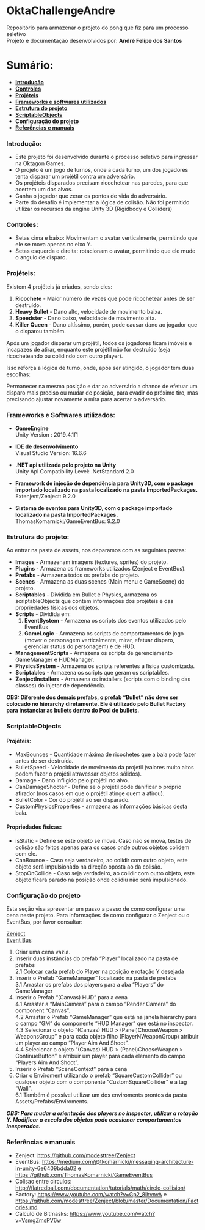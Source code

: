 # OktaChallengeAndre

Repositório para armazenar o projeto do pong que fiz para um processo seletivo
</br>
Projeto e documentação desenvolvidos por: **André Felipe dos Santos** </br>

# Sumário:

* [**Introdução**](#introdu%C3%A7%C3%A3o)
* [**Controles**](#controles)
* [**Projéteis**](#proj%C3%A9teis)
* [**Frameworks e softwares utilizados**](#frameworks-e-softwares-utilizados)
* [**Estrutura do projeto**](#estrutura-do-projeto)
* [**ScriptableObjects**](#scriptableobjects)
* [**Configuração do projeto**](#configura%C3%A7%C3%A3o-do-projeto)
* [**Referências e manuais**](#refer%C3%AAncias-e-manuais)

### Introdução:

* Este projeto foi desenvolvido durante o processo seletivo para ingressar na Oktagon Games.
* O projeto é um jogo de turnos, onde a cada turno, um dos jogadores tenta disparar um projétil contra um adversário.
* Os projéteis disparados precisam ricochetear nas paredes, para que acertem um dos alvos.
* Ganha o jogador que zerar os pontos de vida do adversário.
* Parte do desafio é implementar a lógica de colisão. Não foi permitido utilizar os recursos da engine Unity 3D (Rigidbody e Colliders)

### Controles:

* Setas cima e baixo: Movimentam o avatar verticalmente, permitindo que ele se mova apenas no eixo Y.
* Setas esquerda e direita: rotacionam o avatar, permitindo que ele mude o angulo de disparo.

### Projéteis:

Existem 4 projéteis já criados, sendo eles:

1. **Ricochete** - Maior número de vezes que pode ricochetear antes de ser destruído.
2. **Heavy Bullet** - Dano alto, velocidade de movimento baixa.
3. **Speedster** - Dano baixo, velocidade de movimento alta.
4. **Killer Queen** - Dano altíssimo, porém, pode causar dano ao jogador que o disparou também.

Após um jogador disparar um projétil, todos os jogadores ficam imóveis e incapazes de atirar, enquanto este projétil não for destruído (seja ricocheteando ou colidindo com outro player).

Isso reforça a lógica de turno, onde, após ser atingido, o jogador tem duas escolhas:

Permanecer na mesma posição e dar ao adversário a chance de efetuar um disparo mais preciso
ou mudar de posição, para evadir do próximo tiro, mas precisando ajustar novamente a mira para acertar o adversário.

### Frameworks e Softwares utilizados:

* **GameEngine** </br>
Unity Version : 2019.4.1f1

* **IDE de desenvolvimento**</br>
Visual Studio Version: 16.6.6

* **.NET api utilizada pelo projeto na Unity**</br>
Unity Api Compatibility Level: .NetStandard 2.0

* **Framework de injeção de dependência para Unity3D, com o package importado localizado na pasta localizado na pasta ImportedPackages.**</br>
Extenjent/Zenject: 9.2.0

* **Sistema de eventos para Unity3D, com o package importado localizado na pasta ImportedPackages.**</br>
ThomasKomarnicki/GameEventBus: 9.2.0

### Estrutura do projeto:

Ao entrar na pasta de assets, nos deparamos com as seguintes pastas:

* **Images** - Armazenam imagens (textures, sprites) do projeto. </br>
* **Plugins** - Armazena os frameworks utilizados (Zenject e EventBus). </br>
* **Prefabs** - Armazena todos os prefabs do projeto. </br>
* **Scenes** - Armazena as duas scenes (Main menu e GameScene) do projeto. </br>
* **Scriptables** - Dividida em Bullet e Physics, armazena os scriptableObjects que contém informações dos projéteis e das propriedades físicas dos objetos. </br>
* **Scripts** - Dividida em:</br>
	1. **EventSystem** - Armazena os scripts dos eventos utilizados pelo EventBus
	2. **GameLogic** - Armazena os scripts de comportamentos de jogo (mover o personagem verticalmente, mirar, efetuar disparo, gerenciar status do personagem) e de HUD. </br>
* **ManagementScripts** - Armazena os scripts de gerenciamento GameManager e HUDManager. </br>
* **PhysicsSystem** - Armazena os scripts referentes a física customizada. </br>
* **Scriptables** - Armazena os scripts que geram os scriptables. </br>
* **ZenjectInstallers** - Armazena os installers (scripts com o binding das classes) do injetor de dependência. </br>

**OBS: Diferente dos demais prefabs, o prefab “Bullet” não deve ser colocado no hierarchy diretamente. Ele é utilizado pelo Bullet Factory para instanciar as bullets dentro do Pool de bullets.**

### ScriptableObjects

#### Projéteis:

* MaxBounces - Quantidade máxima de ricochetes que a bala pode fazer antes de ser destruída.
* BulletSpeed - Velocidade de movimento da projetil (valores muito altos podem fazer o projétil atravessar objetos sólidos).
* Damage - Dano infligido pelo projétil no alvo.
* CanDamageShooter - Define se o projétil pode danificar o próprio atirador (nos casos em que o projétil atinge quem a atirou).
* BulletColor - Cor do projétil ao ser disparado.
* CustomPhysicsProperties - armazena as informações básicas desta bala.

#### Propriedades físicas:

* isStatic - Define se este objeto se move. Caso não se mova, testes de colisão são feitos apenas para os casos onde outros objetos colidem com ele.
* CanBounce - Caso seja verdadeiro, ao colidir com outro objeto, este objeto será impulsionado na direção oposta ao da colisão.
* StopOnCollide - Caso seja verdadeiro, ao colidir com outro objeto, este objeto ficará parado na posição onde colidiu não será impulsionado.

### Configuração do projeto

Esta seção visa apresentar um passo a passo de como configurar uma cena neste projeto.
Para informações de como configurar o Zenject ou o EventBus, por favor consultar:

[Zenject](https://github.com/modesttree/Zenject) </br>
[Event Bus](https://medium.com/@tkomarnicki/messaging-architecture-in-unity-6e6409bdda02)

1. Criar uma cena vazia.
2. Inserir duas instâncias do prefab “Player” localizado na pasta de prefabs </br>
	2.1 Colocar cada prefab do Player na posição e rotação Y desejada </br>
3. Inserir o Prefab “GameManager” localizado na pasta de prefabs </br>
	3.1 Arrastar os prefabs dos players para a aba “Players” do GameManager </br>
4. Inserir o Prefab “(Canvas) HUD” para a cena </br>
        4.1 Arrastar a “MainCamera” para o campo “Render Camera” do component “Canvas”. </br>
        4.2 Arrastar o Prefab “GameManager” que está na janela hierarchy para o campo “GM” do componente “HUD Manager” que está no inspector. </br>
        4.3 Selecionar o objeto “(Canvas) HUD > (Panel)ChooseWeapon > WeaponsGroup” e para cada objeto filho (PlayerNWeaponGroup) atribuir um player ao campo “Player Aim And Shoot”. </br>
        4.4 Selecionar o objeto “(Canvas) HUD > (Panel)ChooseWeapon > ContinueButton” e atribuir um player para cada elemento do campo “Players Aim And Shoot”.</br>
5. Inserir o Prefab “SceneContext” para a cena
6. Criar o Enviroment utilizando o prefab “SquareCustomCollider” ou qualquer objeto com o componente “CustomSquareCollider” e a tag “Wall”. </br>
6.1 Também é possível utilizar um dos enviroments prontos da pasta Assets/Prefabs/Enviroments.

***OBS: Para mudar a orientação dos players no inspector, utilizar a rotação Y. Modificar a escala dos objetos pode ocasionar comportamentos inesperados.***

### Referências e manuais

* Zenject: https://github.com/modesttree/Zenject
* EventBus: https://medium.com/@tkomarnicki/messaging-architecture-in-unity-6e6409bdda02 e https://github.com/ThomasKomarnicki/GameEventBus
* Colisao entre circulos: http://flatredball.com/documentation/tutorials/math/circle-collision/
* Factory: https://www.youtube.com/watch?v=Gp2_8ihvnvA e https://github.com/modesttree/Zenject/blob/master/Documentation/Factories.md
* Calculo de Bitmasks: https://www.youtube.com/watch?v=VsmgZmsPV6w
